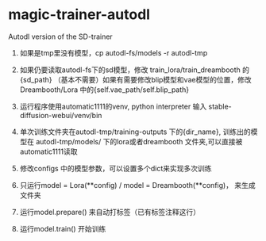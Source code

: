 # magic-trainer-autodl
Autodl version of the SD-trainer

1. 如果是tmp里没有模型，cp autodl-fs/models -r autodl-tmp

2. 如果仍要读取autodl-fs下的sd模型，修改 train_lora/train_dreambooth 的 {sd_path}
   （基本不需要）如果有需要修改blip模型和vae模型的位置，修改 Dreambooth/Lora 中的{self.vae_path/self.blip_path}

3. 运行程序使用automatic1111的venv, python interpreter 输入 stable-diffusion-webui/venv/bin

4. 单次训练文件夹在autodl-tmp/training-outputs 下的{dir_name}, 训练出的模型在 autodl-tmp/models/ 下的lora或者dreambooth 文件夹,可以直接被automatic1111读取

5. 修改configs 中的模型参数，可以设置多个dict来实现多次训练

6. 只运行model = Lora(**config) / model = Dreambooth(**config)， 来生成文件夹

7. 运行model.prepare() 来自动打标签（已有标签注释这行）

8. 运行model.train() 开始训练
